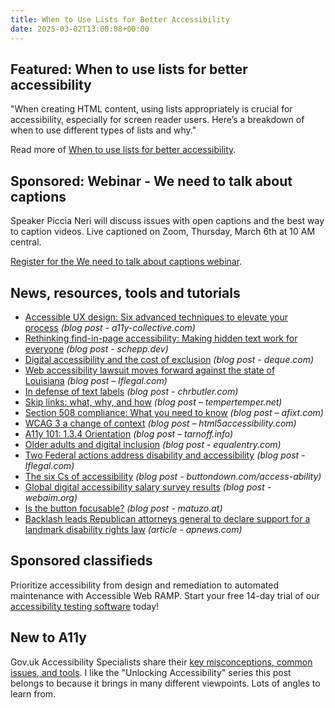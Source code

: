 ```yaml
---
title: When to Use Lists for Better Accessibility
date: 2025-03-02T13:00:08+00:00
---
```


## Featured: When to use lists for better accessibility

"When creating HTML content, using lists appropriately is crucial for accessibility, especially for screen reader users. Here’s a breakdown of when to use different types of lists and why."

Read more of [When to use lists for better accessibility](https://scottvinkle.me/blogs/work/when-to-use-lists-for-better-accessibility).

## Sponsored: Webinar - We need to talk about captions

Speaker Piccia Neri will discuss issues with open captions and the best way to caption videos. Live captioned on Zoom, Thursday, March 6th at 10 AM central.

[Register for the We need to talk about captions webinar](https://us02web.zoom.us/webinar/register/3217385936862/WN_Iqg8eDIVQIa0r22iXwP04A).

## News, resources, tools and tutorials

- [Accessible UX design: Six advanced techniques to elevate your process](https://www.a11y-collective.com/blog/accessible-ux-design/) *(blog post - a11y-collective.com)*
- [Rethinking find-in-page accessibility: Making hidden text work for everyone](https://schepp.dev/posts/rethinking-find-in-page-accessibility-making-hidden-text-work-for-everyone/) *(blog post - schepp.dev)*
- [Digital accessibility and the cost of exclusion](https://www.deque.com/blog/digital-accessibility-and-the-cost-of-exclusion/) *(blog post - deque.com)*
- [Web accessibility lawsuit moves forward against the state of Louisiana](https://www.lflegal.com/2025/02/louisiana-web-case/) *(blog post – lflegal.com)*
- [In defense of text labels](https://www.chrbutler.com/in-defense-of-text-labels) *(blog post - chrbutler.com)*
- [Skip links: what, why, and how](https://www.tempertemper.net/blog/skip-links-what-why-and-how) *(blog post – tempertemper.net)*
- [Section 508 compliance: What you need to know](https://afixt.com/section-508-compliance-what-you-need-to-know/) *(blog post – afixt.com)*
- [WCAG 3 a change of context](https://html5accessibility.com/stuff/2025/02/24/wcag-3-a-change-of-context/) *(blog post – html5accessibility.com)*
- [A11y 101: 1.3.4 Orientation](https://tarnoff.info/2025/02/24/a11y-101-1-3-4-orientation/) *(blog post – tarnoff.info)*
- [Older adults and digital inclusion](https://equalentry.com/technology-older-adults/) *(blog post - equalentry.com)*
- [Two Federal actions address disability and accessibility](https://www.lflegal.com/2025/02/singling-out-disability/) *(blog post - lflegal.com)*
- [The six Cs of accessibility](https://buttondown.com/access-ability/archive/63507476the-five-cs-of-accessibility/) *(blog post - buttondown.com/access-ability)*
- [Global digital accessibility salary survey results](https://webaim.org/blog/salary-survey-results/) *(blog post - webaim.org)*
- [Is the button focusable?](https://www.matuzo.at/blog/2025/is-the-button-focusable) *(blog post - matuzo.at)*
- [Backlash leads Republican attorneys general to declare support for a landmark disability rights law](https://apnews.com/article/disablity-rights-school-services-lawsuit-states-957c1efde041cb8b8107c46e1782e6b0) *(article - apnews.com)*

## Sponsored classifieds

Prioritize accessibility from design and remediation to automated maintenance with Accessible Web RAMP. Start your free 14-day trial of our [accessibility testing software](https://accessibleweb.com/pricing/?utm_source=a11y_weekly&utm_medium=ad&utm_campaign=a11y_top_ad) today!

## New to A11y

Gov.uk Accessibility Specialists share their [key misconceptions, common issues, and tools](https://accessibility.blog.gov.uk/2025/02/28/unlocking-accessibility-key-misconceptions-common-issues-and-tools-used-by-accessibility-specialists/). I like the "Unlocking Accessibility" series this post belongs to because it brings in many different viewpoints. Lots of angles to learn from.
